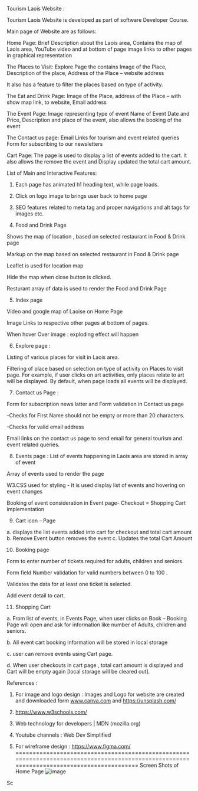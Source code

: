 Tourism Laois Website : 

Tourism Laois Website is developed as part of software Developer Course.  

Main page of Website are as follows: 

Home Page: Brief Description about the Laois area, Contains the map of Laois area, YouTube video and at bottom of page image links to other pages in graphical representation 

The Places to Visit: Explore Page the contains Image of the Place, Description of the place, Address of the Place – website address  

It also has a feature to filter the places based on type of activity. 

The Eat and Drink Page:  Image of the Place, address of the Place – with show map link, to website, Email address  

The Event Page: Image representing type of event Name of Event Date and Price, Description and place of the event, also allows the booking of the event 

The Contact us page: Email Links for tourism and event related queries Form for subscribing to our newsletters   

Cart Page: The page is used to display a list of events added to the cart. It also allows the remove the event and Display  updated the total cart amount. 

List of Main and Interactive Features: 

1. Each page has animated h1 heading text, while page loads.  

2. Click on logo image to brings user back to home page 

3. SEO features related to meta tag and proper navigations and alt tags for images etc. 

4. Food and Drink Page  

Shows the map of location , based on selected restaurant in Food & Drink page 

Markup on the map based on selected restaurant in Food & Drink page 

Leaflet is used for location map 

Hide the map when close button is clicked. 

Resturant array of data is used to render the Food and Drink Page 
 
5. Index page  

Video and google map of Laoise on Home Page 

Image Links to respective other pages at bottom of pages. 

When hover Over image : exploding effect will happen 

6. Explore page : 

Listing of various places for visit in Laois area. 

Filtering of place based on selection on type of activity on Places to visit page. For example, if user clicks on art activities, only places relate to art will be displayed. By default, when page loads all events will be displayed. 

7. Contact us Page :  

Form for subscription news latter and Form validation in Contact us page 

-Checks for First Name should not be empty or more than 20 characters. 

-Checks for valid email address 

Email links on the contact us page to send email for general tourism and event related queries. 

8. Events page :
List of events happening in Laois area are stored in array of event 

Array of events used to render the page 

W3.CSS used for styling - It is used display list of events and hovering on event changes 

Booking of event consideration in Event page- Checkout = Shopping Cart implementation 


9. Cart icon – Page  

a. displays the list events added into cart for checkout and total cart amount  
b. Remove Event button removes the event 
c.  Updates the total Cart Amount 

10. Booking page 

Form to enter number of tickets required for adults, children and seniors. 

Form field Number validation for valid numbers between 0 to 100 .

Validates the data for at least one ticket is selected. 

Add event detail to cart. 

11. Shopping Cart  

a. From list of events, in Events Page, when user clicks on Book – Booking Page will open and ask for information like number of Adults, children and seniors.  

b. All event cart booking information will be stored in local storage 

c. user can remove events using Cart page. 

d. When user checkouts in cart page , total cart amount is displayed and Cart will be empty again [local storage will be cleared out].

References : 

1. For image and logo design : Images and Logo for website are created and downloaded form www.canva.com and https://unsplash.com/ 

2. https://www.w3schools.com/ 

3. Web technology for developers | MDN (mozilla.org) 

4. Youtube channels : Web Dev Simplified 

5. For wireframe design : https://www.figma.com/ 
==========================================================================================================================================
Screen Shots of Home Page
![image](https://github.com/bharti4/Tourism-Laois/assets/65974949/0a26990b-fe03-4ea8-9b38-9ecaa12be047)

 
Sc
 
